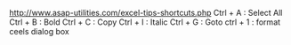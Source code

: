 http://www.asap-utilities.com/excel-tips-shortcuts.php
Ctrl + A : Select All
Ctrl + B : Bold 
Ctrl + C : Copy
Ctrl + I : Italic 
Ctrl + G : Goto 
ctrl + 1 : format ceels dialog box 
